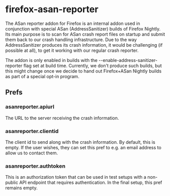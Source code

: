 # firefox-asan-reporter

The ASan reporter addon for Firefox is an internal addon used in conjunction
with special ASan (AddressSanitizer) builds of Firefox Nightly. Its main purpose
is to scan for ASan crash report files on startup and submit them back to our
crash handling infrastructure. Due to the way AddressSanitizer produces its
crash information, it would be challenging (if possible at all), to get it
working with our regular crash reporter.

The addon is only enabled in builds with the --enable-address-sanitizer-reporter
flag set at build time. Currently, we don't produce such builds, but this might
change once we decide to hand out Firefox+ASan Nightly builds as part of a
special opt-in program.

## Prefs

### asanreporter.apiurl

The URL to the server receiving the crash information.

### asanreporter.clientid

The client id to send along with the crash information. By default, this is
empty. If the user wishes, they can set this pref to e.g. an email address to
allow us to contact them.

### asanreporter.authtoken

This is an authorization token that can be used in test setups with a non-public
API endpoint that requires authentication. In the final setup, this pref remains
empty.
